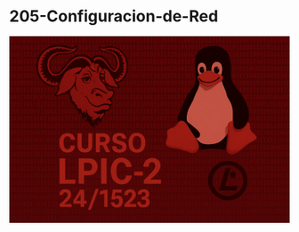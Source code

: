 # 205-Configuracion-de-Red
![LPI Logo](../../../wallpaper/logo_LPI2.png "Logo de Linux Professional Institute")
